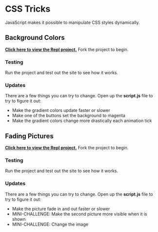 # CSS Tricks
JavaScript makes it possible to manipulate CSS styles dynamically.

## Background Colors
[**Click here to view the Repl project.**](https://replit.com/@HylandOutreach/Spring2017-BackgroundColors) Fork the project to begin.

### Testing
Run the project and test out the site to see how it works.

### Updates
There are a few things you can try to change. Open up the **script.js** file to try to figure it out:

- Make the gradient colors update faster or slower
- Make one of the buttons set the background to magenta
- Make the gradient colors change more drastically each animation tick

## Fading Pictures
[**Click here to view the Repl project.**](https://replit.com/@HylandOutreach/Spring2017-Fading) Fork the project to begin.

### Testing
Run the project and test out the site to see how it works.

### Updates
There are a few things you can try to change. Open up the **script.js** file to try to figure it out:

- Make the picture fade in and out faster or slower
- MINI-CHALLENGE: Make the second picture more visible when it is shown
- MINI-CHALLENGE: Change the image
